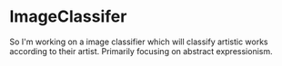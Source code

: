 # ImageClassifer

So I'm working on a image classifier which will classify artistic works according to their artist. Primarily focusing on abstract expressionism.
